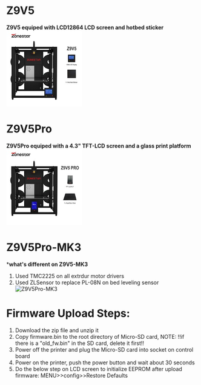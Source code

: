 # Z9V5
**Z9V5 equiped with LCD12864 LCD screen and hotbed sticker**  
![Z9V5](Z9V5.jpg)

# Z9V5Pro
**Z9V5Pro equiped with a 4.3" TFT-LCD screen and a glass print platform**
![Z9V5Pro](Z9V5PRO.jpg)

# Z9V5Pro-MK3
***what's different on Z9V5-MK3**
1. Used TMC2225 on all extrdur motor drivers
2. Used ZLSensor to replace PL-08N on bed leveling sensor  
![Z9V5Pro-MK3](Z9V5PRO-MK3.jpg)  

# Firmware Upload Steps:
1. Download the zip file and unzip it
2. Copy firmware.bin to the root directory of Micro-SD card, 
NOTE: !!if there is a "old_fw.bin" in the SD card, delete it first!!
3. Power off the printer and plug the Micro-SD card into socket on control board
4. Power on the printer, push the power button and wait about 30 seconds
5. Do the below step on LCD screen to initialize EEPROM after upload firmware:
MENU>>config>>Restore Defaults
